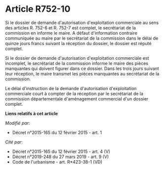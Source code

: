 # Article R752-10

Si le dossier de demande d'autorisation d'exploitation commerciale au sens des articles R. 752-6 et R. 752-7 est complet, le
secrétariat de la commission en informe le maire. A défaut d'information contraire communiquée au maire par le secrétariat de
la commission dans le délai de quinze jours francs suivant la réception du dossier, le dossier est réputé complet.

Si le dossier de demande d'autorisation d'exploitation commerciale est incomplet, le secrétariat de la commission informe le
maire des pièces manquantes qui doivent figurer dans ce dossier. Dans les trois jours suivant leur réception, le maire
transmet les pièces manquantes au secrétariat de la commission.

Le délai d'instruction de la demande d'autorisation d'exploitation commerciale court à compter de la réception par le
secrétariat de la commission départementale d'aménagement commercial d'un dossier complet.

**Liens relatifs à cet article**

_Modifié par_:

  - Décret n°2015-165 du 12 février 2015 - art. 1

_Cité par_:

  - Décret n°2015-165 du 12 février 2015 - art. 4 (V)
  - Décret n°2019-248 du 27 mars 2019 - art. 9 (V)
  - Code de l'urbanisme - art. R*423-38-1 (VD)

